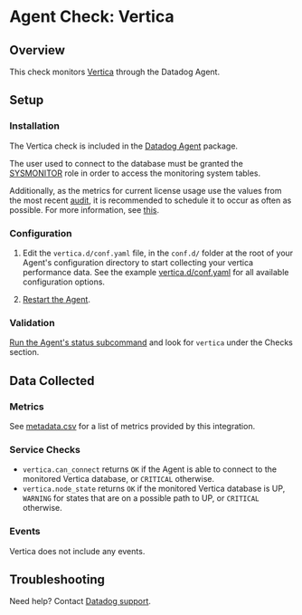 # Agent Check: Vertica

## Overview

This check monitors [Vertica][] through the Datadog Agent.

## Setup

### Installation

The Vertica check is included in the [Datadog Agent][] package.

The user used to connect to the database must be granted the [SYSMONITOR][monitor role] role in order to access the monitoring system tables.

Additionally, as the metrics for current license usage use the values from the most recent [audit][audit command], it is recommended to schedule it to occur as often as possible. For more information, see [this][license guide].

### Configuration

1. Edit the `vertica.d/conf.yaml` file, in the `conf.d/` folder at the root of your Agent's configuration directory to start collecting your vertica performance data. See the example [vertica.d/conf.yaml][] for all available configuration options.

2. [Restart the Agent][agent restart].

### Validation

[Run the Agent's status subcommand][agent status] and look for `vertica` under the Checks section.

## Data Collected

### Metrics

See [metadata.csv][metrics csv] for a list of metrics provided by this integration.

### Service Checks

- `vertica.can_connect` returns `OK` if the Agent is able to connect to the monitored Vertica database, or `CRITICAL` otherwise.
- `vertica.node_state` returns `OK` if the monitored Vertica database is UP, `WARNING` for states that are on a possible path to UP, or `CRITICAL` otherwise.

### Events

Vertica does not include any events.

## Troubleshooting

Need help? Contact [Datadog support][].

[Vertica]: https://www.vertica.com
[Datadog Agent]: https://docs.datadoghq.com/agent
[monitor role]: https://www.vertica.com/docs/9.2.x/HTML/Content/Authoring/AdministratorsGuide/DBUsersAndPrivileges/Roles/SYSMONITORROLE.htm
[audit command]: https://www.vertica.com/docs/9.2.x/HTML/Content/Authoring/SQLReferenceManual/Functions/VerticaFunctions/LicenseManagement/AUDIT_LICENSE_SIZE.htm
[license guide]: https://www.vertica.com/docs/9.2.x/HTML/Content/Authoring/AdministratorsGuide/Licensing/MonitoringDatabaseSizeForLicenseCompliance.htm
[vertica.d/conf.yaml]: https://github.com/DataDog/integrations-core/blob/master/vertica/datadog_checks/vertica/data/conf.yaml.example
[agent restart]: https://docs.datadoghq.com/agent/guide/agent-commands/?tab=agentv6#start-stop-and-restart-the-agent
[agent status]: https://docs.datadoghq.com/agent/guide/agent-commands/?tab=agentv6#agent-status-and-information
[metrics csv]: https://github.com/DataDog/integrations-core/blob/master/vertica/metadata.csv
[Datadog support]: https://docs.datadoghq.com/help

